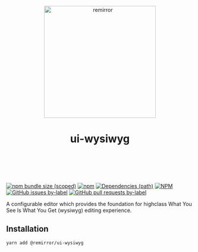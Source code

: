 <div align="center">
	<br />
	<div align="center">
		<img width="300" src="https://cdn.jsdelivr.net/gh/ifiokjr/remirror/support/assets/logo-icon.svg" alt="remirror" />
    <h1 align="center">ui-wysiwyg</h1>
	</div>
    <br />
    <br />
    <br />
    <br />
</div>

[![npm bundle size (scoped)](https://img.shields.io/bundlephobia/minzip/@remirror/ui-wysiwyg.svg?style=for-the-badge)](https://bundlephobia.com/result?p=@remirror/ui-wysiwyg) [![npm](https://img.shields.io/npm/dm/@remirror/ui-wysiwyg.svg?style=for-the-badge&logo=npm)](https://www.npmjs.com/package/@remirror/ui-wysiwyg) [![Dependencies (path)](https://img.shields.io/david/ifiokjr/remirror.svg?logo=npm&path=@remirror%2Fui-wysiwyg&style=for-the-badge)](https://github.com/ifiokjr/remirror/blob/master/@remirror/ui-wysiwyg/package.json) [![NPM](https://img.shields.io/npm/l/@remirror/ui-wysiwyg.svg?style=for-the-badge)](https://github.com/ifiokjr/remirror/blob/master/LICENSE) [![GitHub issues by-label](https://img.shields.io/github/issues/ifiokjr/remirror/@remirror/ui-wysiwyg.svg?label=Open%20Issues&logo=github&style=for-the-badge)](https://github.com/ifiokjr/remirror/issues?utf8=%E2%9C%93&q=is%3Aissue+is%3Aopen+sort%3Aupdated-desc+label%3A%40remirror%2Fui-wysiwyg) [![GitHub pull requests by-label](https://img.shields.io/github/issues-pr/ifiokjr/remirror/@remirror/ui-wysiwyg.svg?label=Open%20Pull%20Requests&logo=github&style=for-the-badge)](https://github.com/ifiokjr/remirror/pulls?utf8=%E2%9C%93&q=is%3Apr+is%3Aopen+sort%3Aupdated-desc+label%3A%40remirror%2Fui-wysiwyg)

A configurable editor which provides the foundation for highclass What You See Is What You Get (wysiwyg) editing experience.

## Installation

```bash
yarn add @remirror/ui-wysiwyg
```
